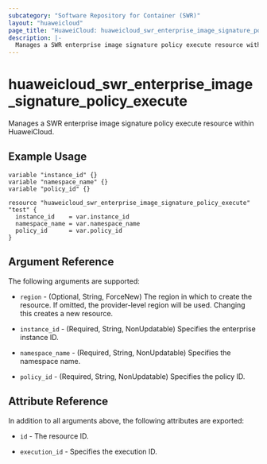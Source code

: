 ```yaml
---
subcategory: "Software Repository for Container (SWR)"
layout: "huaweicloud"
page_title: "HuaweiCloud: huaweicloud_swr_enterprise_image_signature_policy_execute"
description: |-
  Manages a SWR enterprise image signature policy execute resource within HuaweiCloud.
---
```


# huaweicloud_swr_enterprise_image_signature_policy_execute

Manages a SWR enterprise image signature policy execute resource within HuaweiCloud.

## Example Usage

```hcl
variable "instance_id" {}
variable "namespace_name" {}
variable "policy_id" {}

resource "huaweicloud_swr_enterprise_image_signature_policy_execute" "test" {
  instance_id    = var.instance_id
  namespace_name = var.namespace_name
  policy_id      = var.policy_id
}
```

## Argument Reference

The following arguments are supported:

* `region` - (Optional, String, ForceNew) The region in which to create the resource.
  If omitted, the provider-level region will be used.
  Changing this creates a new resource.

* `instance_id` - (Required, String, NonUpdatable) Specifies the enterprise instance ID.

* `namespace_name` - (Required, String, NonUpdatable) Specifies the namespace name.

* `policy_id` - (Required, String, NonUpdatable) Specifies the policy ID.

## Attribute Reference

In addition to all arguments above, the following attributes are exported:

* `id` - The resource ID.

* `execution_id` - Specifies the execution ID.
